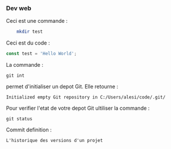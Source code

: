 ### Dev web

Ceci est une commande :
``` bash
    mkdir test
```

Ceci est du code :
``` javascript
const test = 'Hello World';
``` 

La commande :
```
git int
```
permet d'initialiser un depot Git. Elle retourne :
```
Initialized empty Git repository in C:/Users/alesi/code/.git/
```

Pour verifier l'etat de votre depot Git ultiliser la commande :
```
git status
```

Commit definition : 
```
L'historique des versions d'un projet
```


